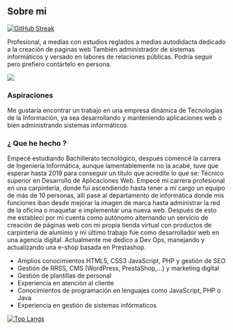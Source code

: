 ## Sobre mi


[![GitHub Streak](https://github-readme-streak-stats.herokuapp.com/?user=Heipry)](http://javierdiaz.com.es/)

Profesional, a medias con estudios reglados a medias autodidacta dedicado a la creación de paginas web
También administrador de sistemas informáticos y versado en labores de relaciones públicas.
Podría seguir pero prefiero contártelo en persona.

![](http://javierdiaz.com.es/assets/images/sign.png)
### Aspiraciones

Me gustaría encontrar un trabajo en una empresa dinámica de Tecnologías de la Información, ya sea desarrollando y manteniendo aplicaciones web o bien administrando sistemas informáticos

### ¿ Que he hecho ?

Empecé estudiando Bachillerato tecnológico, después comencé la carrera de Ingeniería Informática, aunque lamentablemente no la acabé, tuve que esperar hasta 2019 para conseguir un título que acredite lo que se: Técnico superior en Desarrollo de Aplicaciones Web. Empecé mi carrera profesional en una carpintería, donde fui ascendiendo hasta tener a mi cargo un equipo de más de 10 personas, allí pasé al departamento de informática donde mis funciones iban desde mejorar la imagen de marca hasta administrar la red de la oficina o maquetar e implementar una nueva web. Después de esto me establecí por mi cuenta como autónomo alternando un servicio de creación de páginas web con mi propia tienda virtual con productos de carpintería de aluminio y mi último trabajo fue como desarrollador web en una agencia digital. Actualmente me dedico a Dev Ops, manejando y actualizando una e-shop basada en Prestashop.

*   Amplios conocimientos HTML5, CSS3 JavaScript, PHP y gestión de SEO
*   Gestión de RRSS, CMS (WordPress, PrestaShop,...) y marketing digital
*   Gestión de plantillas de personal
*   Experiencia en atención al cliente
*   Conocimientos de programación en lenguajes como JavaScript, PHP o Java
*   Experiencia en gestión de sistemas infórmaticos


[![Top Langs](https://github-readme-stats.vercel.app/api/top-langs/?username=Heipry&show_icons=true&theme=radical)](http://javierdiaz.com.es/)


